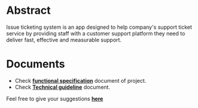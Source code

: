 # Abstract
Issue ticketing system is an app designed to help company's support ticket service by providing staff with a customer support platform they need to deliver fast, effective and measurable support.

# Documents

- Check [**functional specification**](https://github.com/gbohra/get-16-issues/wiki/Requirments-Specifications) document of project.
- Check [**Technical guideline**](https://github.com/gbohra/get-technology) document.

Feel free to give your suggestions [**here**](https://github.com/gbohra/get-16-issues/issues)
